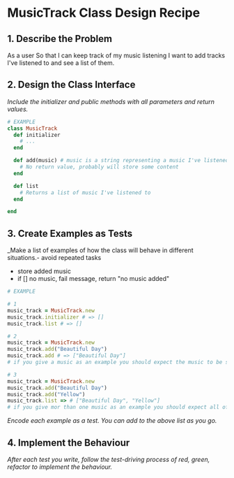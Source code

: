 # MusicTrack Class Design Recipe

## 1. Describe the Problem

As a user
So that I can keep track of my music listening
I want to add tracks I've listened to and see a list of them.

## 2. Design the Class Interface

_Include the initializer and public methods with all parameters and return values._

```ruby
# EXAMPLE
class MusicTrack
  def initializer
    # ...
  end

  def add(music) # music is a string representing a music I've listened to
    # No return value, probably will store some content
  end

  def list
    # Returns a list of music I've listened to
  end

end
```

## 3. Create Examples as Tests

_Make a list of examples of how the class will behave in different situations.- avoid repeated tasks
- store added music
- if [] no music, fail message, return "no music added"


```ruby
# EXAMPLE

# 1
music_track = MusicTrack.new
music_track.initializer # => []
music_track.list # => []

# 2
music_track = MusicTrack.new
music_track.add("Beautiful Day")
music_track.add # => ["Beautiful Day"]
# if you give a music as an example you should expect the music to be stored somewhere, like ["Beautiful Day"]

# 3
music_track = MusicTrack.new
music_track.add("Beautiful Day")
music_track.add("Yellow")
music_track.list => # ["Beautiful Day", "Yellow"]
# if you give mor than one music as an example you should expect all of them to be stored somewhere, like ["Beautiful Day", "Yellow"]

```

_Encode each example as a test. You can add to the above list as you go._

## 4. Implement the Behaviour

_After each test you write, follow the test-driving process of red, green, refactor to implement the behaviour._
